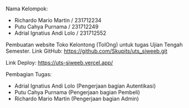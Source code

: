 Nama Kelompok:
- Richardo Mario Martin / 231712234
- Putu Cahya Purnama / 231712249
- Adrial Ignatius Andi Lolo / 231712552

Pembuatan website Toko Kelontong (TolOng) untuk tugas Ujian Tengah Semester.
Link GitHub:
https://github.com/Skupits/uts_siweeb.git

Link Deploy:
https://uts-siweeb.vercel.app/



Pembagian Tugas:
- Adrial Ignatius Andi Lolo (Pengerjaan bagian Autentikasi)
- Putu Cahya Purnama (Pengerjaan bagian Pembeli)
- Richardo Mario Martin (Pengerjaan bagian Admin)